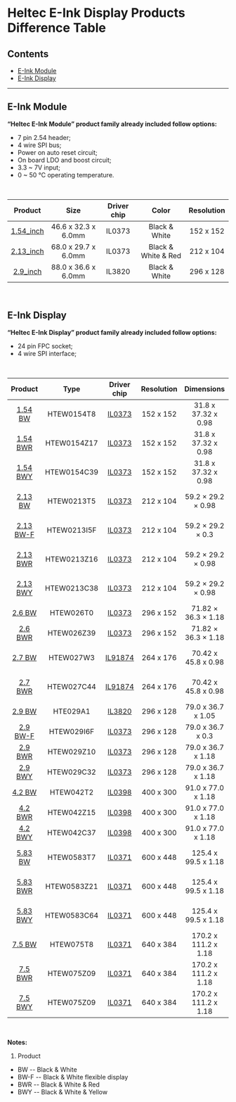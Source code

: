 # Heltec E-Ink Display Products Difference Table

## Contents

- [E-Ink Module](#E-Ink-Module)
- [E-Ink Display](#E-Ink-Display)

------

## E-Ink Module

**“Heltec E-Ink Module” product family already included follow options:**

- 7 pin 2.54 header;
- 4 wire SPI bus;
- Power on auto reset circuit;
- On board LDO and boost circuit;
- 3.3 ~ 7V input;
- 0 ~ 50 ℃ operating temperature.

&nbsp;

|                      Product                       |        Size         | Driver chip |        Color        | Resolution |
| :------------------------------------------------: | :-----------------: | :---------: | :-----------------: | :--------: |
| [1.54_inch](https://heltec.org/project/154-e-ink/) | 46.6 x 32.3 x 6.0mm |   IL0373    |    Black & White    | 152 x 152  |
| [2.13_inch](https://heltec.org/project/213-e-ink/) | 68.0 x 29.7 x 6.0mm |   IL0373    | Black & White & Red | 212 x 104  |
| [2.9_inch](https://heltec.org/project/290-e-ink/)  | 88.0 x 36.6 x 6.0mm |   IL3820    |    Black & White    | 296 x 128  |

&nbsp;

## E-Ink Display

**“Heltec E-Ink Display” product family already included follow options:**

- 24 pin FPC socket;
- 4 wire SPI interface;

&nbsp;

|                      Product                       |    Type     |                         Driver chip                          | Resolution |      Dimensions      | Display area  |
| :------------------------------------------------: | :---------: | :----------------------------------------------------------: | :--------: | :------------------: | :-----------: |
|  [1.54 BW](https://heltec.org/project/154-e-ink/)  | HTEW0154T8  | [IL0373](https://docs.heltec.cn/download/e-ink/260/2.60b&w/IL0373.pdf) | 152 x 152  | 31.8 x 37.32 x 0.98  | 27.51 x 27.51 |
| [1.54 BWR](https://heltec.org/project/154-e-ink/)  | HTEW0154Z17 | [IL0373](https://docs.heltec.cn/download/e-ink/260/2.60b&w/IL0373.pdf) | 152 x 152  | 31.8 x 37.32 x 0.98  | 27.51 x 27.51 |
| [1.54 BWY](https://heltec.org/project/154-e-ink/)  | HTEW0154C39 | [IL0373](https://docs.heltec.cn/download/e-ink/260/2.60b&w/IL0373.pdf) | 152 x 152  | 31.8 x 37.32 x 0.98  | 27.51 x 27.51 |
|  [2.13 BW](https://heltec.org/project/213-e-ink/)  | HTEW0213T5  | [IL0373](https://docs.heltec.cn/download/e-ink/260/2.60b&w/IL0373.pdf) | 212 x 104  |  59.2 × 29.2 × 0.98  | 48.55 × 23.71 |
| [2.13 BW-F](https://heltec.org/project/213-e-ink/) | HTEW0213I5F | [IL0373](https://docs.heltec.cn/download/e-ink/260/2.60b&w/IL0373.pdf) | 212 x 104  |  59.2 × 29.2 × 0.3   | 48.55 × 23.71 |
| [2.13 BWR](https://heltec.org/project/213-e-ink/)  | HTEW0213Z16 | [IL0373](https://docs.heltec.cn/download/e-ink/260/2.60b&w/IL0373.pdf) | 212 x 104  |  59.2 × 29.2 × 0.98  | 48.55 × 23.71 |
| [2.13 BWY](https://heltec.org/project/213-e-ink/)  | HTEW0213C38 | [IL0373](https://docs.heltec.cn/download/e-ink/260/2.60b&w/IL0373.pdf) | 212 x 104  |  59.2 × 29.2 × 0.98  | 48.55 × 23.71 |
|   [2.6 BW](https://heltec.org/project/26-e-ink/)   |  HTEW026T0  | [IL0373](https://docs.heltec.cn/download/e-ink/260/2.60b&w/IL0373.pdf) | 296 x 152  | 71.82 × 36.3 × 1.18  | 66.09 x 30.7  |
|  [2.6 BWR](https://heltec.org/project/26-e-ink/)   | HTEW026Z39  | [IL0373](https://docs.heltec.cn/download/e-ink/260/2.60b&w/IL0373.pdf) | 296 x 152  | 71.82 × 36.3 × 1.18  | 66.09 x 30.7  |
|   [2.7 BW](https://heltec.org/project/27-e-ink/)   |  HTEW027W3  | [IL91874](https://docs.heltec.cn/download/e-ink/270/2.70b&w/IL91874_V3.0.pdf) | 264 x 176  | 70.42 x 45.8 x 0.98  | 57.29 x 38.19 |
|  [2.7 BWR](https://heltec.org/project/27-e-ink/)   | HTEW027C44  | [IL91874](https://docs.heltec.cn/download/e-ink/270/2.70b&w/IL91874_V3.0.pdf) | 264 x 176  | 70.42 x 45.8 x 0.98  | 57.29 x 38.19 |
|  [2.9 BW](https://heltec.org/project/290-e-ink/)   |  HTE029A1   | [IL3820](https://docs.heltec.cn/download/e-ink/290/2.90b&w/IL3820.pdf) | 296 x 128  |  79.0 x 36.7 x 1.05  | 66.85 x 29.1  |
| [2.9 BW-F](https://heltec.org/project/290-e-ink/)  | HTEW029I6F  | [IL0373](https://docs.heltec.cn/download/e-ink/260/2.60b&w/IL0373.pdf) | 296 x 128  |  79.0 x 36.7 x 0.3   | 66.9 x 29.06  |
|  [2.9 BWR](https://heltec.org/project/290-e-ink/)  | HTEW029Z10  | [IL0373](https://docs.heltec.cn/download/e-ink/260/2.60b&w/IL0373.pdf) | 296 x 128  |  79.0 x 36.7 x 1.18  | 66.9 x 29.06  |
|  [2.9 BWY](https://heltec.org/project/290-e-ink/)  | HTEW029C32  | [IL0373](https://docs.heltec.cn/download/e-ink/260/2.60b&w/IL0373.pdf) | 296 x 128  |  79.0 x 36.7 x 1.18  | 66.9 x 29.06  |
|   [4.2 BW](https://heltec.org/project/42-e-ink/)   |  HTEW042T2  | [IL0398](https://docs.heltec.cn/download/e-ink/420/4.20b&w/IL0398.pdf) | 400 x 300  |  91.0 x 77.0 x 1.18  |  84.8 x 63.6  |
|  [4.2 BWR](https://heltec.org/project/42-e-ink/)   | HTEW042Z15  | [IL0398](https://docs.heltec.cn/download/e-ink/420/4.20b&w/IL0398.pdf) | 400 x 300  |  91.0 x 77.0 x 1.18  |  84.8 x 63.6  |
|  [4.2 BWY](https://heltec.org/project/42-e-ink/)   | HTEW042C37  | [IL0398](https://docs.heltec.cn/download/e-ink/420/4.20b&w/IL0398.pdf) | 400 x 300  |  91.0 x 77.0 x 1.18  |  84.8 x 63.6  |
|  [5.83 BW](https://heltec.org/project/583-e-ink/)  | HTEW0583T7  | [IL0371](https://docs.heltec.cn/download/e-ink/750/7.50b&w/IL0371.pdf) | 600 x 448  | 125.4 x 99.5 x 1.18  | 118.8 x 88.26 |
| [5.83 BWR](https://heltec.org/project/583-e-ink/)  | HTEW0583Z21 | [IL0371](https://docs.heltec.cn/download/e-ink/750/7.50b&w/IL0371.pdf) | 600 x 448  | 125.4 x 99.5 x 1.18  | 118.8 x 88.26 |
| [5.83 BWY](https://heltec.org/project/583-e-ink/)  | HTEW0583C64 | [IL0371](https://docs.heltec.cn/download/e-ink/750/7.50b&w/IL0371.pdf) | 600 x 448  | 125.4 x 99.5 x 1.18  | 118.8 x 88.26 |
|   [7.5 BW](https://heltec.org/project/75-e-ink/)   |  HTEW075T8  | [IL0371](https://docs.heltec.cn/download/e-ink/750/7.50b&w/IL0371.pdf) | 640 x 384  | 170.2 x 111.2 x 1.18 | 163.2 x 97.92 |
|  [7.5 BWR](https://heltec.org/project/75-e-ink/)   | HTEW075Z09  | [IL0371](https://docs.heltec.cn/download/e-ink/750/7.50b&w/IL0371.pdf) | 640 x 384  | 170.2 x 111.2 x 1.18 | 163.2 x 97.92 |
|  [7.5 BWY](https://heltec.org/project/75-e-ink/)   | HTEW075Z09  | [IL0371](https://docs.heltec.cn/download/e-ink/750/7.50b&w/IL0371.pdf) | 640 x 384  | 170.2 x 111.2 x 1.18 | 163.2 x 97.92 |

&nbsp;

**Notes:**

1.  Product
   - BW    -- Black & White
   - BW-F -- Black & White flexible display
   - BWR  -- Black & White & Red
   - BWY   -- Black & White & Yellow